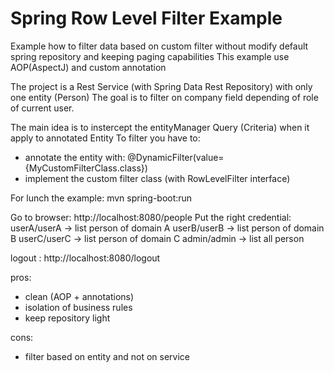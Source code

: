 # Spring Row Level Filter Example
Example how to filter data based on custom filter without modify default spring repository and keeping paging capabilities
This example use AOP(AspectJ) and custom annotation

The project is a Rest Service (with Spring Data Rest Repository) with only one entity (Person)
The goal is to filter on company field depending of role of current user.

The main idea is to instercept the entityManager Query (Criteria) when it apply to annotated Entity
To filter you have to:
- annotate the entity with: @DynamicFilter(value={MyCustomFilterClass.class})
- implement the custom filter class (with RowLevelFilter interface)

For lunch the example:
mvn spring-boot:run

Go to browser: http://localhost:8080/people
Put the right credential:
userA/userA -> list person of domain A
userB/userB -> list person of domain B
userC/userC -> list person of domain C
admin/admin -> list all person

logout : http://localhost:8080/logout

pros:
- clean (AOP + annotations)
- isolation of business rules
- keep repository light

cons:
- filter based on entity and not on service
